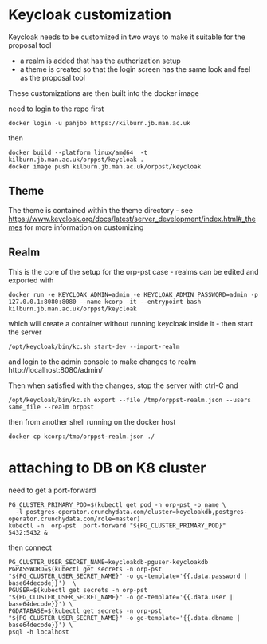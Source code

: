 Keycloak customization
======================

Keycloak needs to be customized in two ways to make it suitable for the proposal tool

* a realm is added that has the authorization setup 
* a theme is created so that the login screen has the same look and feel as the proposal tool

These customizations are then built into the docker image 

need to login to the repo first

```shell
docker login -u pahjbo https://kilburn.jb.man.ac.uk 
```
then 

```shell
docker build --platform linux/amd64  -t kilburn.jb.man.ac.uk/orppst/keycloak .
docker image push kilburn.jb.man.ac.uk/orppst/keycloak
```



## Theme

The theme is contained within the theme directory - see https://www.keycloak.org/docs/latest/server_development/index.html#_themes for more information on customizing



## Realm

This is the core of the setup for the orp-pst case - realms can be edited and exported with

```shell
docker run -e KEYCLOAK_ADMIN=admin -e KEYCLOAK_ADMIN_PASSWORD=admin -p 127.0.0.1:8080:8080 --name kcorp -it --entrypoint bash kilburn.jb.man.ac.uk/orppst/keycloak
```
which will create a container without running keycloak inside it - then start the server
```shell
/opt/keycloak/bin/kc.sh start-dev --import-realm
```

and login to the admin console to make changes to realm http://localhost:8080/admin/ 

Then when satisfied with the changes, stop the server with ctrl-C and

```shell
/opt/keycloak/bin/kc.sh export --file /tmp/orppst-realm.json --users same_file --realm orppst
```

then from another shell running on the docker host

```shell
docker cp kcorp:/tmp/orppst-realm.json ./
```


# attaching to DB on K8 cluster

need to get a port-forward
```shell
PG_CLUSTER_PRIMARY_POD=$(kubectl get pod -n orp-pst -o name \
  -l postgres-operator.crunchydata.com/cluster=keycloakdb,postgres-operator.crunchydata.com/role=master)
kubectl -n  orp-pst  port-forward "${PG_CLUSTER_PRIMARY_POD}" 5432:5432 &
```

then connect
```shell
PG_CLUSTER_USER_SECRET_NAME=keycloakdb-pguser-keycloakdb
PGPASSWORD=$(kubectl get secrets -n orp-pst "${PG_CLUSTER_USER_SECRET_NAME}" -o go-template='{{.data.password | base64decode}}')  \
PGUSER=$(kubectl get secrets -n orp-pst "${PG_CLUSTER_USER_SECRET_NAME}" -o go-template='{{.data.user | base64decode}}') \
PGDATABASE=$(kubectl get secrets -n orp-pst "${PG_CLUSTER_USER_SECRET_NAME}" -o go-template='{{.data.dbname | base64decode}}') \
psql -h localhost

```






